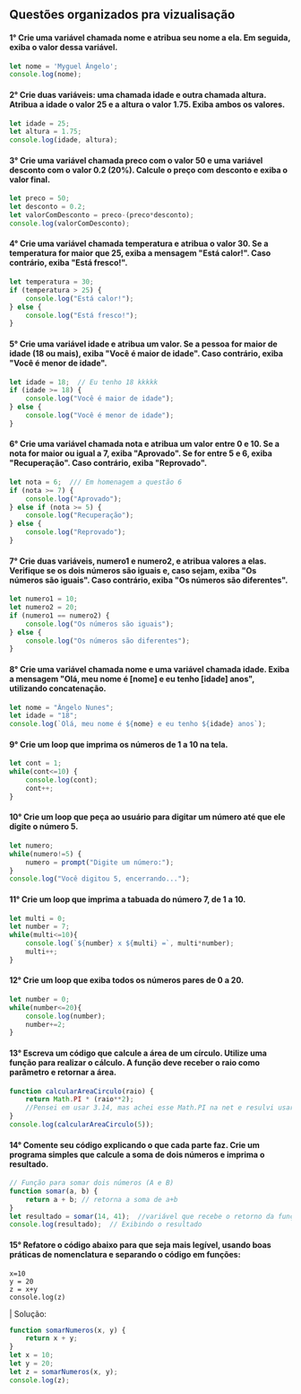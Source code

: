 ## Questões organizados pra vizualisação

#### 1° Crie uma variável chamada nome e atribua seu nome a ela. Em seguida, exiba o valor dessa variável.
```js
let nome = 'Myguel Ângelo';
console.log(nome);
```

#### 2° Crie duas variáveis: uma chamada idade e outra chamada altura. Atribua a idade o valor 25 e a altura o valor 1.75. Exiba ambos os valores.
```js
let idade = 25;
let altura = 1.75;
console.log(idade, altura);
```

#### 3° Crie uma variável chamada preco com o valor 50 e uma variável desconto com o valor 0.2 (20%). Calcule o preço com desconto e exiba o valor final.
```js
let preco = 50;
let desconto = 0.2;
let valorComDesconto = preco-(preco*desconto);
console.log(valorComDesconto);
```

#### 4° Crie uma variável chamada temperatura e atribua o valor 30. Se a temperatura for maior que 25, exiba a mensagem "Está calor!". Caso contrário, exiba "Está fresco!".
```js
let temperatura = 30;  
if (temperatura > 25) {  
    console.log("Está calor!");  
} else {  
    console.log("Está fresco!");  
}  
```

#### 5° Crie uma variável idade e atribua um valor. Se a pessoa for maior de idade (18 ou mais), exiba "Você é maior de idade". Caso contrário, exiba "Você é menor de idade".
```js
let idade = 18;  // Eu tenho 18 kkkkk
if (idade >= 18) {  
    console.log("Você é maior de idade");  
} else {  
    console.log("Você é menor de idade");  
} 
```

#### 6° Crie uma variável chamada nota e atribua um valor entre 0 e 10. Se a nota for maior ou igual a 7, exiba "Aprovado". Se for entre 5 e 6, exiba "Recuperação". Caso contrário, exiba "Reprovado".
```js
let nota = 6;  /// Em homenagem a questão 6
if (nota >= 7) {  
    console.log("Aprovado");  
} else if (nota >= 5) {  
    console.log("Recuperação");  
} else {  
    console.log("Reprovado");  
} 
```

#### 7° Crie duas variáveis, numero1 e numero2, e atribua valores a elas. Verifique se os dois números são iguais e, caso sejam, exiba "Os números são iguais". Caso contrário, exiba "Os números são diferentes".
```js
let numero1 = 10;  
let numero2 = 20;  
if (numero1 == numero2) {  
    console.log("Os números são iguais");  
} else {  
    console.log("Os números são diferentes");  
} 
```

#### 8° Crie uma variável chamada nome e uma variável chamada idade. Exiba a mensagem "Olá, meu nome é [nome] e eu tenho [idade] anos", utilizando concatenação.
```js
let nome = "Ângelo Nunes";  
let idade = "18";  
console.log(`Olá, meu nome é ${nome} e eu tenho ${idade} anos`); 
```

#### 9° Crie um loop que imprima os números de 1 a 10 na tela.
```js
let cont = 1;
while(cont<=10) {
    console.log(cont);
    cont++;
}
```

#### 10° Crie um loop que peça ao usuário para digitar um número até que ele digite o número 5.
```js
let numero;
while(numero!=5) {
    numero = prompt("Digite um número:");  
}  
console.log("Você digitou 5, encerrando...");  
```

#### 11° Crie um loop que imprima a tabuada do número 7, de 1 a 10.
```js
let multi = 0;
let number = 7;
while(multi<=10){
    console.log(`${number} x ${multi} =`, multi*number);
    multi++;
}
```

#### 12° Crie um loop que exiba todos os números pares de 0 a 20.
```js
let number = 0;
while(number<=20){
    console.log(number);
    number+=2;
}
```

#### 13° Escreva um código que calcule a área de um círculo. Utilize uma função para realizar o cálculo. A função deve receber o raio como parâmetro e retornar a área.
```js
function calcularAreaCirculo(raio) {  
    return Math.PI * (raio**2); 
    //Pensei em usar 3.14, mas achei esse Math.PI na net e resulvi usar
}  
console.log(calcularAreaCirculo(5)); 
```

#### 14° Comente seu código explicando o que cada parte faz. Crie um programa simples que calcule a soma de dois números e imprima o resultado.
```js
// Função para somar dois números (A e B)  
function somar(a, b) {  
    return a + b; // retorna a soma de a+b
}  
let resultado = somar(14, 41);  //variável que recebe o retorno da função
console.log(resultado);  // Exibindo o resultado
```

#### 15° Refatore o código abaixo para que seja mais legível, usando boas práticas de nomenclatura e separando o código em funções:

```
x=10
y = 20
z = x+y
console.log(z)
```
| Solução:
```js
function somarNumeros(x, y) {  
    return x + y;  
}  
let x = 10;
let y = 20;
let z = somarNumeros(x, y);  
console.log(z);  
```
